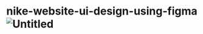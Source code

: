 # nike-website-ui-design-using-figma![Untitled](https://user-images.githubusercontent.com/109581121/216792283-d0851a13-52e6-4f2d-b802-4bdef57626c8.png)
